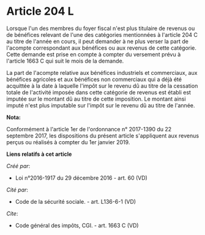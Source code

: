 # Article 204 L

Lorsque l'un des membres du foyer fiscal n'est plus titulaire de revenus ou de bénéfices relevant de l'une des catégories
mentionnées à l'article 204 C au titre de l'année en cours, il peut demander à ne plus verser la part de l'acompte
correspondant aux bénéfices ou aux revenus de cette catégorie. Cette demande est prise en compte à compter du versement prévu
à l'article 1663 C qui suit le mois de la demande.

La part de l'acompte relative aux bénéfices industriels et commerciaux, aux bénéfices agricoles et aux bénéfices non
commerciaux qui a déjà été acquittée à la date à laquelle l'impôt sur le revenu dû au titre de la cessation totale de
l'activité imposée dans cette catégorie de revenus est établi est imputée sur le montant dû au titre de cette imposition. Le
montant ainsi imputé n'est plus imputable sur l'impôt sur le revenu dû au titre de l'année.

**Nota:**

Conformément à l'article 1er de l'ordonnance n° 2017-1390 du 22 septembre 2017, les dispositions du présent article
s'appliquent aux revenus perçus ou réalisés à compter du 1er janvier 2019.

**Liens relatifs à cet article**

_Créé par_:

  - Loi n°2016-1917 du 29 décembre 2016 - art. 60 (VD)

_Cité par_:

  - Code de la sécurité sociale. - art. L136-6-1 (VD)

_Cite_:

  - Code général des impôts, CGI. - art. 1663 C (VD)
